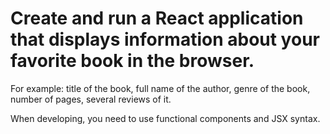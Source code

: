 # Create and run a React application that displays information about your favorite book in the browser. 

For example: title of the book, full name of the author, genre of the book, number of pages, several reviews of it.

When developing, you need to use functional components and JSX syntax.
